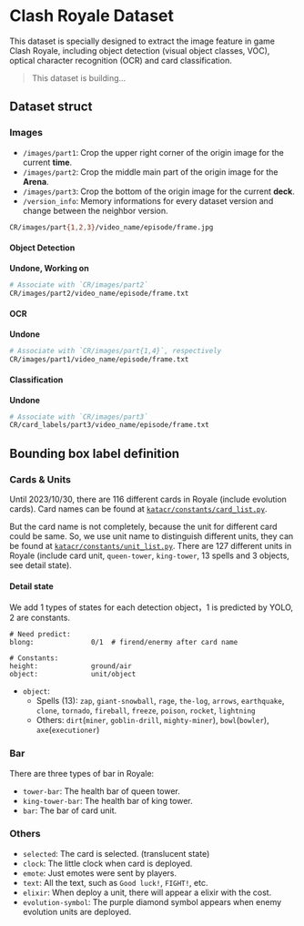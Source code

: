 # Clash Royale Dataset

This dataset is specially designed to extract the image feature in game Clash Royale, including object detection (visual object classes, VOC), optical character recognition (OCR) and card classification.

> This dataset is building...

## Dataset struct

### Images

- `/images/part1`: Crop the upper right corner of the origin image for the current **time**.
- `/images/part2`: Crop the middle main part of the origin image for the **Arena**.
- `/images/part3`: Crop the bottom of the origin image for the current **deck**.
- `/version_info`: Memory informations for every dataset version and change between the neighbor version.

```bash
CR/images/part{1,2,3}/video_name/episode/frame.jpg
```

#### Object Detection
**Undone, Working on**
```bash
# Associate with `CR/images/part2`
CR/images/part2/video_name/episode/frame.txt
```

#### OCR
**Undone**
```bash
# Associate with `CR/images/part{1,4}`, respectively
CR/images/part1/video_name/episode/frame.txt
```

#### Classification
**Undone**
```bash
# Associate with `CR/images/part3`
CR/card_labels/part3/video_name/episode/frame.txt
```

## Bounding box label definition

### Cards & Units

Until 2023/10/30, there are 116 different cards in Royale (include evolution cards). Card names can be found at [`katacr/constants/card_list.py`](https://github.com/wty-yy/KataCR/blob/master/katacr/constants/card_list.py).

But the card name is not completely, because the unit for different card could be same. So, we use unit name to distinguish different units, they can be found at [`katacr/constants/unit_list.py`](https://github.com/wty-yy/KataCR/blob/master/katacr/constants/unit_list.py). There are $127$ different units in Royale (include card unit, `queen-tower`, `king-tower`, 13 spells and 3 objects, see detail state).

#### Detail state

We add 1 types of states for each detection object，1 is predicted by YOLO, 2 are constants.

```vim
# Need predict:
blong:				0/1  # firend/enermy after card name

# Constants:
height:				ground/air
object:				unit/object
```

- `object`: 
  - Spells (13): `zap`, `giant-snowball`, `rage`, `the-log`, `arrows`, `earthquake`, `clone`, `tornado`, `fireball`, `freeze`, `poison`, `rocket`, `lightning`
  - Others: `dirt`(`miner`, `goblin-drill`, `mighty-miner`), `bowl`(`bowler`), `axe`(`executioner`)

### Bar

There are three types of bar in Royale:

- `tower-bar`: The health bar of queen tower.
- `king-tower-bar`: The health bar of king tower.
- `bar`: The bar of card unit.

### Others

- `selected`: The card is selected. (translucent state)
- `clock`: The little clock when card is deployed.
- `emote`: Just emotes were sent by players.
- `text`: All the text, such as `Good luck!`, `FIGHT!`, etc.
- `elixir`: When deploy a unit, there will appear a elixir with the cost.
- `evolution-symbol`: The purple diamond symbol appears when enemy evolution units are deployed.

